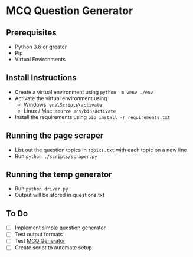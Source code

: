 # MCQ Question Generator

## Prerequisites

- Python 3.6 or greater
- Pip
- Virtual Environments

## Install Instructions

- Create a virtual environment using ```python -m venv ./env```
- Activate the virtual environment using
  - Windows: ```env\Scripts\activate```
  - Linux / Mac: ```source env/bin/activate```
- Install the requirements using ```pip install -r requirements.txt```

## Running the page scraper

- List out the question topics in `topics.txt` with each topic on a new line
- Run ```python ./scripts/scraper.py```


## Running the temp generator

- Run ```python driver.py```
- Output will be stored in questions.txt

## To Do

- [ ] Implement simple question generator
- [ ] Test output formats
- [ ] Test [MCQ Generator](https://github.com/KristiyanVachev/Question-Generation)
- [ ] Create script to automate setup
